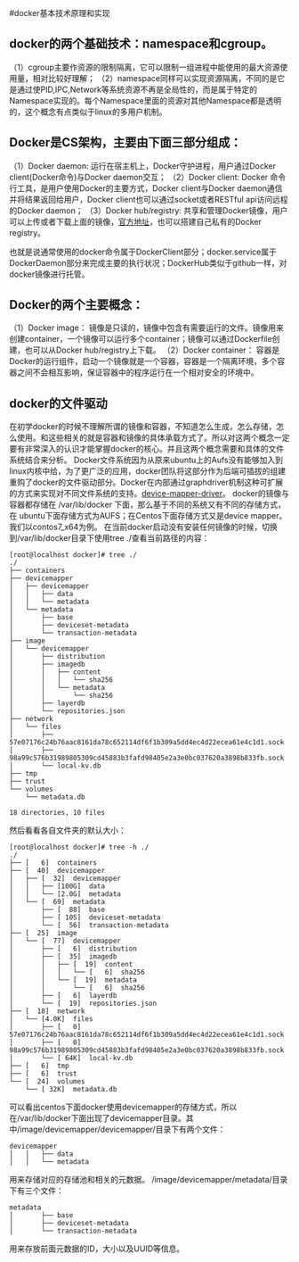 #docker基本技术原理和实现


## docker的两个基础技术：namespace和cgroup。
（1）cgroup主要作资源的限制隔离，它可以限制一组进程中能使用的最大资源使用量，相对比较好理解；
（2）namespace同样可以实现资源隔离，不同的是它是通过使PID,IPC,Network等系统资源不再是全局性的，而是属于特定的Namespace实现的。每个Namespace里面的资源对其他Namespace都是透明的，这个概念有点类似于linux的多用户机制。

## Docker是CS架构，主要由下面三部分组成：
（1）Docker daemon: 运行在宿主机上，Docker守护进程，用户通过Docker client(Docker命令)与Docker daemon交互；
（2）Docker client: Docker 命令行工具，是用户使用Docker的主要方式，Docker client与Docker daemon通信并将结果返回给用户，Docker client也可以通过socket或者RESTful api访问远程的Docker daemon；
（3）Docker hub/registry: 共享和管理Docker镜像，用户可以上传或者下载上面的镜像，[官方地址](https://registry.hub.docker.com/)，也可以搭建自己私有的Docker registry。

也就是说通常使用的docker命令属于DockerClient部分；docker.service属于DockerDaemon部分来完成主要的执行状况；DockerHub类似于github一样，对docker镜像进行托管。

## Docker的两个主要概念：
（1）Docker image：
镜像是只读的，镜像中包含有需要运行的文件。镜像用来创建container，一个镜像可以运行多个container；镜像可以通过Dockerfile创建，也可以从Docker hub/registry上下载。
（2）Docker container：
容器是Docker的运行组件，启动一个镜像就是一个容器，容器是一个隔离环境，多个容器之间不会相互影响，保证容器中的程序运行在一个相对安全的环境中。


## docker的文件驱动

在初学docker的时候不理解所谓的镜像和容器，不知道怎么生成，怎么存储，怎么使用。和这些相关的就是容器和镜像的具体承载方式了。所以对这两个概念一定要有非常深入的认识才能掌握docker的核心。并且这两个概念需要和具体的文件系统结合来分析。
Docker文件系统因为从原来ubuntu上的Aufs没有能够加入到linux内核中给，为了更广泛的应用，docker团队将这部分作为后端可插拔的组建重购了docker的文件驱动部分。Docker在内部通过graphdriver机制这种可扩展的方式来实现对不同文件系统的支持。[device-mapper-driver](https://docs.docker.com/engine/userguide/storagedriver/device-mapper-driver/)。
docker的镜像与容器都存储在 /var/lib/docker 下面，那么基于不同的系统又有不同的存储方式，在 ubuntu下面存储方式为AUFS；在Centos下面存储方式又是device mapper。我们以contos7_x64为例。
在当前docker启动没有安装任何镜像的时候，切换到/var/lib/docker目录下使用tree ./查看当前路径的内容：
```shell
[root@localhost docker]# tree ./
./
├── containers
├── devicemapper
│   ├── devicemapper
│   │   ├── data
│   │   └── metadata
│   └── metadata
│       ├── base
│       ├── deviceset-metadata
│       └── transaction-metadata
├── image
│   └── devicemapper
│       ├── distribution
│       ├── imagedb
│       │   ├── content
│       │   │   └── sha256
│       │   └── metadata
│       │       └── sha256
│       ├── layerdb
│       └── repositories.json
├── network
│   └── files
│       ├── 57e07176c24b76aac8161da78c652114df6f1b309a5dd4ec4d22ecea61e4c1d1.sock
│       ├── 98a99c576b31989805309cd45883b3fafd98405e2a3e0bc037620a3898b833fb.sock
│       └── local-kv.db
├── tmp
├── trust
└── volumes
    └── metadata.db

18 directories, 10 files
```
然后看看各自文件夹的默认大小：
```shell
[root@localhost docker]# tree -h ./
./
├── [   6]  containers
├── [  40]  devicemapper
│   ├── [  32]  devicemapper
│   │   ├── [100G]  data
│   │   └── [2.0G]  metadata
│   └── [  69]  metadata
│       ├── [  88]  base
│       ├── [ 105]  deviceset-metadata
│       └── [  56]  transaction-metadata
├── [  25]  image
│   └── [  77]  devicemapper
│       ├── [   6]  distribution
│       ├── [  35]  imagedb
│       │   ├── [  19]  content
│       │   │   └── [   6]  sha256
│       │   └── [  19]  metadata
│       │       └── [   6]  sha256
│       ├── [   6]  layerdb
│       └── [  19]  repositories.json
├── [  18]  network
│   └── [4.0K]  files
│       ├── [   0]  57e07176c24b76aac8161da78c652114df6f1b309a5dd4ec4d22ecea61e4c1d1.sock
│       ├── [   0]  98a99c576b31989805309cd45883b3fafd98405e2a3e0bc037620a3898b833fb.sock
│       └── [ 64K]  local-kv.db
├── [   6]  tmp
├── [   6]  trust
└── [  24]  volumes
    └── [ 32K]  metadata.db

```
可以看出centos下面docker使用devicemapper的存储方式，所以在/var/lib/docker下面出现了devicemapper目录。其中/image/devicemapper/devicemapper/目录下有两个文件：
```shell
devicemapper
│   │   ├── data
│   │   └── metadata
```
用来存储对应的存储池和相关的元数据。
/image/devicemapper/metadata/目录下有三个文件：
```shell
metadata
│       ├── base
│       ├── deviceset-metadata
│       └── transaction-metadata
```
用来存放前面元数据的ID，大小以及UUID等信息。

